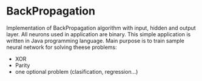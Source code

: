 BackPropagation
===============

Implementation of BackPropagation algorithm with input, hidden and output layer. All neurons used in application are binary. This simple application is written in Java programming language. Main purpose is to train sample neural network for solving theese problems:

- XOR
- Parity
- one optional problem (clasification, regression...)
